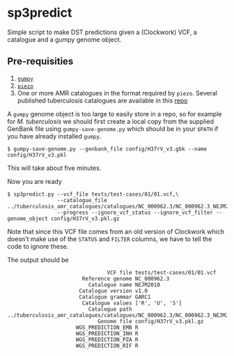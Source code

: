 # sp3predict

Simple script to make DST predictions given a (Clockwork) VCF, a catalogue and a gumpy genome object.

## Pre-requisities

1. [`gumpy`](https://github.com/oxfordmmm/gumpy)
2. [`piezo`](https://github.com/oxfordmmm/piezo)
3. One or more AMR catalogues in the format required by `piezo`. Several published tuberculosis catalogues are available in this [repo](https://github.com/oxfordmmm/tuberculosis_amr_catalogues)

A `gumpy` genome object is too large to easily store in a repo, so for example for *M. tuberculosis* we should first create a local copy from the supplied GenBank file using `gumpy-save-genome.py` which should be in your `$PATH` if you have already installed `gumpy`.

```
$ gumpy-save-genome.py --genbank_file config/H37rV_v3.gbk --name config/H37rV_v3.pkl
```
This will take about five minutes.

Now you are ready

```
$ sp3predict.py --vcf_file tests/test-cases/01/01.vcf,\
                --catalogue_file ../tuberculosis_amr_catalogues/catalogues/NC_000962.3/NC_000962.3_NEJM2018_v1.0_GARC1_RUS.csv,\
                --progress --ignore_vcf_status --ignore_vcf_filter --genome_object config/H37rV_v3.pkl.gz 
```

Note that since this VCF file comes from an old version of Clockwork which doesn't make use of the `STATUS` and `FILTER` columns, we have to tell the code to ignore these.

The output should be
```
                                VCF file tests/test-cases/01/01.vcf
                        Reference genome NC_000962.3
                          Catalogue name NEJM2018
                       Catalogue version v1.0
                       Catalogue grammar GARC1
                        Catalogue values ['R', 'U', 'S']
                          Catalogue path ../tuberculosis_amr_catalogues/catalogues/NC_000962.3/NC_000962.3_NEJM2018_v1.0_GARC1_RUS.csv
                             Genome file config/H37rV_v3.pkl.gz
                      WGS_PREDICTION_EMB R
                      WGS_PREDICTION_INH R
                      WGS_PREDICTION_PZA R
                      WGS_PREDICTION_RIF R
```
